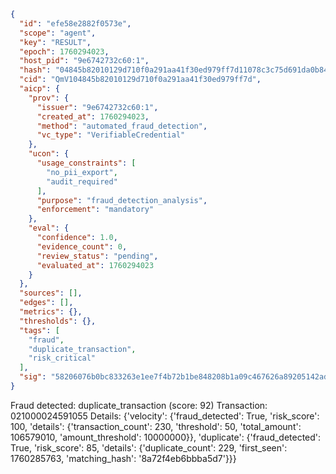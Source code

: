 ```json
{
  "id": "efe58e2882f0573e",
  "scope": "agent",
  "key": "RESULT",
  "epoch": 1760294023,
  "host_pid": "9e6742732c60:1",
  "hash": "04845b82010129d710f0a291aa41f30ed979ff7d11078c3c75d691da0b8401aa",
  "cid": "QmV104845b82010129d710f0a291aa41f30ed979ff7d",
  "aicp": {
    "prov": {
      "issuer": "9e6742732c60:1",
      "created_at": 1760294023,
      "method": "automated_fraud_detection",
      "vc_type": "VerifiableCredential"
    },
    "ucon": {
      "usage_constraints": [
        "no_pii_export",
        "audit_required"
      ],
      "purpose": "fraud_detection_analysis",
      "enforcement": "mandatory"
    },
    "eval": {
      "confidence": 1.0,
      "evidence_count": 0,
      "review_status": "pending",
      "evaluated_at": 1760294023
    }
  },
  "sources": [],
  "edges": [],
  "metrics": {},
  "thresholds": {},
  "tags": [
    "fraud",
    "duplicate_transaction",
    "risk_critical"
  ],
  "sig": "58206076b0bc833263e1ee7f4b72b1be848208b1a09c467626a89205142ad51e"
}
```

Fraud detected: duplicate_transaction (score: 92)
Transaction: 021000024591055
Details: {'velocity': {'fraud_detected': True, 'risk_score': 100, 'details': {'transaction_count': 230, 'threshold': 50, 'total_amount': 106579010, 'amount_threshold': 10000000}}, 'duplicate': {'fraud_detected': True, 'risk_score': 85, 'details': {'duplicate_count': 229, 'first_seen': 1760285763, 'matching_hash': '8a72f4eb6bbba5d7'}}}